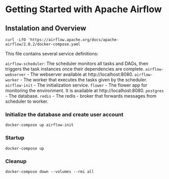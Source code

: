 # Getting Started with Apache Airflow



## Instalation and Overview

`curl -LfO 'https://airflow.apache.org/docs/apache-airflow/2.0.2/docker-compose.yaml`

This file contains several service definitions:

`airflow-scheduler`: The scheduler monitors all tasks and DAGs, then triggers the task instances once their dependencies are complete.
`airflow-webserver` - The webserver available at http://localhost:8080.
`airflow-worker` - The worker that executes the tasks given by the scheduler.
`airflow-init` - The initialization service.
`flower` - The flower app for monitoring the environment. It is available at http://localhost:8080.
`postgres` - The database.
`redis` - The redis - broker that forwards messages from scheduler to worker.



### Initialize the database and create user account

`docker-compose up airflow-init`

### Startup

`docker-compose up`

### Cleanup

`docker-compose down --volumes --rmi all`
